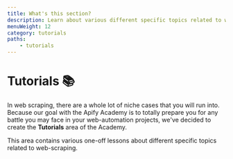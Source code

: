```yaml
---
title: What's this section?
description: Learn about various different specific topics related to web-scraping and web-automation with the Apify Academy tutorial lessons!
menuWeight: 12
category: tutorials
paths:
    - tutorials
---
```


# Tutorials 📚

In web scraping, there are a whole lot of niche cases that you will run into. Because our goal with the Apify Academy is to totally prepare you for any battle you may face in your web-automation projects, we've decided to create the **Tutorials** area of the Academy.

This area contains various one-off lessons about different specific topics related to web-scraping.
